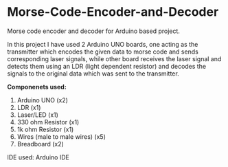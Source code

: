 # Morse-Code-Encoder-and-Decoder
Morse code encoder and decoder for Arduino based project.

In this project I have used 2 Arduino UNO boards, one acting as the transmitter which encodes the given data to morse code and sends corresponding laser signals, while other board receives the laser signal and detects them using an LDR (light dependent resistor) and decodes the signals to the original data which was sent to the transmitter.

__Componenets used:__
1. Arduino UNO (x2)
2. LDR (x1)
3. Laser/LED (x1)
4. 330 ohm Resistor (x1)
5. 1k ohm Resistor (x1)
6. Wires (male to male wires) (x5)
7. Breadboard (x2)

IDE used: Arduino IDE
